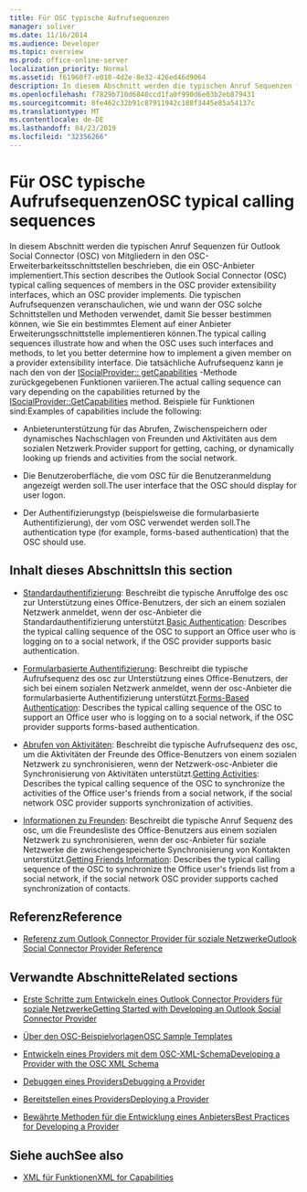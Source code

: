 ```yaml
---
title: Für OSC typische Aufrufsequenzen
manager: soliver
ms.date: 11/16/2014
ms.audience: Developer
ms.topic: overview
ms.prod: office-online-server
localization_priority: Normal
ms.assetid: f61960f7-e018-4d2e-8e32-426ed46d9064
description: In diesem Abschnitt werden die typischen Anruf Sequenzen für Outlook Social Connector (OSC) von Mitgliedern in den OSC-Erweiterbarkeitsschnittstellen beschrieben, die ein OSC-Anbieter implementiert.
ms.openlocfilehash: f7829b710d6840ccd1fa0f990d6e03b2eb879431
ms.sourcegitcommit: 8fe462c32b91c87911942c188f3445e85a54137c
ms.translationtype: MT
ms.contentlocale: de-DE
ms.lasthandoff: 04/23/2019
ms.locfileid: "32356266"
---
```

# <a name="osc-typical-calling-sequences"></a><span data-ttu-id="67dad-103">Für OSC typische Aufrufsequenzen</span><span class="sxs-lookup"><span data-stu-id="67dad-103">OSC typical calling sequences</span></span>

<span data-ttu-id="67dad-104">In diesem Abschnitt werden die typischen Anruf Sequenzen für Outlook Social Connector (OSC) von Mitgliedern in den OSC-Erweiterbarkeitsschnittstellen beschrieben, die ein OSC-Anbieter implementiert.</span><span class="sxs-lookup"><span data-stu-id="67dad-104">This section describes the Outlook Social Connector (OSC) typical calling sequences of members in the OSC provider extensibility interfaces, which an OSC provider implements.</span></span> <span data-ttu-id="67dad-105">Die typischen Aufrufsequenzen veranschaulichen, wie und wann der OSC solche Schnittstellen und Methoden verwendet, damit Sie besser bestimmen können, wie Sie ein bestimmtes Element auf einer Anbieter Erweiterungsschnittstelle implementieren können.</span><span class="sxs-lookup"><span data-stu-id="67dad-105">The typical calling sequences illustrate how and when the OSC uses such interfaces and methods, to let you better determine how to implement a given member on a provider extensibility interface.</span></span> <span data-ttu-id="67dad-106">Die tatsächliche Aufrufsequenz kann je nach den von der [ISocialProvider:: getCapabilities](isocialprovider-getcapabilities.md) -Methode zurückgegebenen Funktionen variieren.</span><span class="sxs-lookup"><span data-stu-id="67dad-106">The actual calling sequence can vary depending on the capabilities returned by the [ISocialProvider::GetCapabilities](isocialprovider-getcapabilities.md) method.</span></span> <span data-ttu-id="67dad-107">Beispiele für Funktionen sind:</span><span class="sxs-lookup"><span data-stu-id="67dad-107">Examples of capabilities include the following:</span></span> 
  
- <span data-ttu-id="67dad-108">Anbieterunterstützung für das Abrufen, Zwischenspeichern oder dynamisches Nachschlagen von Freunden und Aktivitäten aus dem sozialen Netzwerk.</span><span class="sxs-lookup"><span data-stu-id="67dad-108">Provider support for getting, caching, or dynamically looking up friends and activities from the social network.</span></span>
    
- <span data-ttu-id="67dad-109">Die Benutzeroberfläche, die vom OSC für die Benutzeranmeldung angezeigt werden soll.</span><span class="sxs-lookup"><span data-stu-id="67dad-109">The user interface that the OSC should display for user logon.</span></span>
    
- <span data-ttu-id="67dad-110">Der Authentifizierungstyp (beispielsweise die formularbasierte Authentifizierung), der vom OSC verwendet werden soll.</span><span class="sxs-lookup"><span data-stu-id="67dad-110">The authentication type (for example, forms-based authentication) that the OSC should use.</span></span>
    
## <a name="in-this-section"></a><span data-ttu-id="67dad-111">Inhalt dieses Abschnitts</span><span class="sxs-lookup"><span data-stu-id="67dad-111">In this section</span></span>

- <span data-ttu-id="67dad-112">[Standardauthentifizierung](basic-authentication.md): Beschreibt die typische Anruffolge des osc zur Unterstützung eines Office-Benutzers, der sich an einem sozialen Netzwerk anmeldet, wenn der osc-Anbieter die Standardauthentifizierung unterstützt.</span><span class="sxs-lookup"><span data-stu-id="67dad-112">[Basic Authentication](basic-authentication.md): Describes the typical calling sequence of the OSC to support an Office user who is logging on to a social network, if the OSC provider supports basic authentication.</span></span>
    
- <span data-ttu-id="67dad-113">[Formularbasierte Authentifizierung](forms-based-authentication.md): Beschreibt die typische Aufrufsequenz des osc zur Unterstützung eines Office-Benutzers, der sich bei einem sozialen Netzwerk anmeldet, wenn der osc-Anbieter die formularbasierte Authentifizierung unterstützt.</span><span class="sxs-lookup"><span data-stu-id="67dad-113">[Forms-Based Authentication](forms-based-authentication.md): Describes the typical calling sequence of the OSC to support an Office user who is logging on to a social network, if the OSC provider supports forms-based authentication.</span></span>
    
- <span data-ttu-id="67dad-114">[Abrufen von Aktivitäten](getting-activities.md): Beschreibt die typische Aufrufsequenz des osc, um die Aktivitäten der Freunde des Office-Benutzers von einem sozialen Netzwerk zu synchronisieren, wenn der Netzwerk-osc-Anbieter die Synchronisierung von Aktivitäten unterstützt.</span><span class="sxs-lookup"><span data-stu-id="67dad-114">[Getting Activities](getting-activities.md): Describes the typical calling sequence of the OSC to synchronize the activities of the Office user's friends from a social network, if the social network OSC provider supports synchronization of activities.</span></span>
    
- <span data-ttu-id="67dad-115">[Informationen zu Freunden](getting-friends-information.md): Beschreibt die typische Anruf Sequenz des osc, um die Freundesliste des Office-Benutzers aus einem sozialen Netzwerk zu synchronisieren, wenn der osc-Anbieter für soziale Netzwerke die zwischengespeicherte Synchronisierung von Kontakten unterstützt.</span><span class="sxs-lookup"><span data-stu-id="67dad-115">[Getting Friends Information](getting-friends-information.md): Describes the typical calling sequence of the OSC to synchronize the Office user's friends list from a social network, if the social network OSC provider supports cached synchronization of contacts.</span></span>
    
## <a name="reference"></a><span data-ttu-id="67dad-116">Referenz</span><span class="sxs-lookup"><span data-stu-id="67dad-116">Reference</span></span>

- [<span data-ttu-id="67dad-117">Referenz zum Outlook Connector Provider für soziale Netzwerke</span><span class="sxs-lookup"><span data-stu-id="67dad-117">Outlook Social Connector Provider Reference</span></span>](outlook-social-connector-provider-reference-0.md)
  
## <a name="related-sections"></a><span data-ttu-id="67dad-118">Verwandte Abschnitte</span><span class="sxs-lookup"><span data-stu-id="67dad-118">Related sections</span></span>

- [<span data-ttu-id="67dad-119">Erste Schritte zum Entwickeln eines Outlook Connector Providers für soziale Netzwerke</span><span class="sxs-lookup"><span data-stu-id="67dad-119">Getting Started with Developing an Outlook Social Connector Provider</span></span>](getting-started-with-developing-an-outlook-social-connector-provider.md)
  
- [<span data-ttu-id="67dad-120">Über den OSC-Beispielvorlagen</span><span class="sxs-lookup"><span data-stu-id="67dad-120">OSC Sample Templates</span></span>](osc-sample-templates.md)
  
- [<span data-ttu-id="67dad-121">Entwickeln eines Providers mit dem OSC-XML-Schema</span><span class="sxs-lookup"><span data-stu-id="67dad-121">Developing a Provider with the OSC XML Schema</span></span>](developing-a-provider-with-the-osc-xml-schema.md)
  
- [<span data-ttu-id="67dad-122">Debuggen eines Providers</span><span class="sxs-lookup"><span data-stu-id="67dad-122">Debugging a Provider</span></span>](debugging-a-provider.md)
  
- [<span data-ttu-id="67dad-123">Bereitstellen eines Providers</span><span class="sxs-lookup"><span data-stu-id="67dad-123">Deploying a Provider</span></span>](deploying-a-provider.md)
  
- [<span data-ttu-id="67dad-124">Bewährte Methoden für die Entwicklung eines Anbieters</span><span class="sxs-lookup"><span data-stu-id="67dad-124">Best Practices for Developing a Provider</span></span>](best-practices-for-developing-a-provider.md)
  
## <a name="see-also"></a><span data-ttu-id="67dad-125">Siehe auch</span><span class="sxs-lookup"><span data-stu-id="67dad-125">See also</span></span>

- [<span data-ttu-id="67dad-126">XML für Funktionen</span><span class="sxs-lookup"><span data-stu-id="67dad-126">XML for Capabilities</span></span>](xml-for-capabilities.md)

